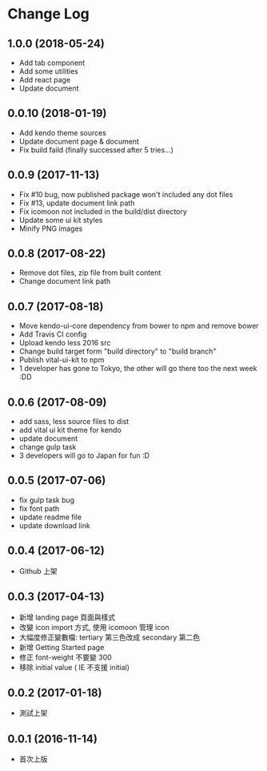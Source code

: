 # Change Log

## 1.0.0 (2018-05-24)

- Add tab component
- Add some utilities
- Add react page
- Update document


## 0.0.10 (2018-01-19)

- Add kendo theme sources
- Update document page & document
- Fix build faild (finally successed after 5 tries...)


## 0.0.9 (2017-11-13)

- Fix #10 bug, now published package won't included any dot files
- Fix #13, update document link path
- Fix icomoon not included in the build/dist directory
- Update some ui kit styles
- Minify PNG images


## 0.0.8 (2017-08-22)

- Remove dot files, zip file from built content
- Change document link path


## 0.0.7 (2017-08-18)

- Move kendo-ui-core dependency from bower to npm and remove bower
- Add Travis CI config
- Upload kendo less 2016 src
- Change build target form "build directory" to "build branch"
- Publish vital-ui-kit to npm
- 1 developer has gone to Tokyo, the other will go there too the next week :DD


## 0.0.6 (2017-08-09)

- add sass, less source files to dist
- add vital ui kit theme for kendo
- update document
- change gulp task
- 3 developers will go to Japan for fun :D


## 0.0.5 (2017-07-06)

- fix gulp task bug
- fix font path
- update readme file
- update download link 


## 0.0.4 (2017-06-12)

- Github 上架


## 0.0.3 (2017-04-13)

- 新增 landing page 頁面與樣式
- 改變 icon import 方式, 使用 icomoon 管理 icon
- 大幅度修正變數檔: tertiary 第三色改成 secondary 第二色
- 新增 Getting Started page
- 修正 font-weight 不要變 300
- 移除 initial value ( IE 不支援 initial)


## 0.0.2 (2017-01-18)

- 測試上架


## 0.0.1 (2016-11-14)

- 首次上版

